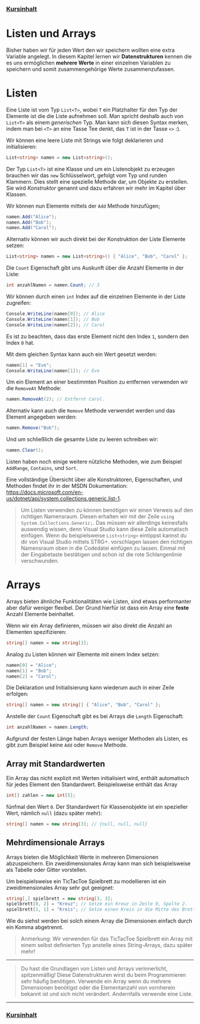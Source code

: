 ### [Kursinhalt](../README.md)

Listen und Arrays
==================

Bisher haben wir für jeden Wert den wir speichern wollten eine extra Variable angelegt.
In diesem Kapitel lernen wir **Datenstrukturen** kennen die es uns ermöglichen **mehrere Werte** in einer einzelnen Variablen zu speichern und somit zusammengehörige Werte zusammenzufassen.

Listen
======

Eine Liste ist vom Typ `List<T>`, wobei `T` ein Platzhalter für den Typ der Elemente ist die die Liste aufnehmen soll. Man spricht deshalb auch von `List<T>` als einem *generischen* Typ. Man kann sich diesen Syntax merken, indem man bei `<T>` an eine Tasse Tee denkt, das `T` ist in der Tasse `<>` :).

Wir können eine leere Liste mit Strings wie folgt deklarieren und initialisieren:

```cs
List<string> namen = new List<string>();
```

Der Typ `List<T>` ist eine Klasse und um ein Listenobjekt zu erzeugen brauchen wir das `new` Schlüsselwort, gefolgt vom Typ und runden Klammern. Dies stellt eine spezielle Methode dar, um Objekte zu erstellen. Sie wird *Konstruktor* genannt und dazu erfahren wir mehr im Kapitel über Klassen.

Wir können nun Elemente mittels der `Add` Methode hinzufügen;

```cs
namen.Add("Alice");
namen.Add("Bob");
namen.Add("Carol");
```

Alternativ können wir auch direkt bei der Konstruktion der Liste Elemente setzen:

```cs
List<string> namen = new List<string>() { "Alice", "Bob", "Carol" };
```

Die `Count` Eigenschaft gibt uns Auskunft über die Anzahl Elemente in der Liste:

```cs
int anzahlNamen = namen.Count; // 3
```

Wir können durch einen `int` Index auf die einzelnen Elemente in der Liste zugreifen:

```cs
Console.WriteLine(namen[0]); // Alice 
Console.WriteLine(namen[1]); // Bob
Console.WriteLine(namen[2]); // Carol
```

Es ist zu beachten, dass das erste Element nicht den Index `1`, sondern den Index `0` hat.

Mit dem gleichen Syntax kann auch ein Wert gesetzt werden:

```cs
namen[1] = "Eve";
Console.WriteLine(namen[1]); // Eve
```

Um ein Element an einer bestimmten Position zu entfernen verwenden wir die `RemoveAt` Methode: 

```cs
namen.RemoveAt(2); // Entfernt Carol.
```

Alternativ kann auch die `Remove` Methode verwendet werden und das Element angegeben werden:

```cs
namen.Remove("Bob"); 
```

Und um schließlich die gesamte Liste zu leeren schreiben wir:

```cs
namen.Clear();
```

Listen haben noch einige weitere nützliche Methoden, wie zum Beispiel `AddRange`, `Contains`, und `Sort`.

Eine vollständige Übersicht über alle Konstruktoren, Eigenschaften, und Methoden findet ihr in der MSDN Dokumentation: https://docs.microsoft.com/en-us/dotnet/api/system.collections.generic.list-1.


>Um Listen verwenden zu können benötigen wir einen Verweis auf den richtigen Namensraum. Diesen erhalten wir mit der Zeile `using System.Collections.Generic;`. Das müssen wir allerdings keinesfalls auswendig wissen, denn Visual Studio kann diese Zeile automatisch einfügen. Wenn du beispielsweise `List<string>` eintippst kannst du dir von Visual Studio mittels STRG+. vorschlagen lassen den richtigen Namensraum oben in die Codedatei einfügen zu lassen. Einmal mit der Eingabetaste bestätigen und schon ist die rote Schlangenlinie verschwunden.

Arrays
======

Arrays bieten ähnliche Funktionalitäten wie Listen, sind etwas performanter aber dafür weniger flexibel. Der Grund hierfür ist dass ein Array eine **feste** Anzahl Elemente beinhaltet.

Wenn wir ein Array definieren, müssen wir also direkt die Anzahl an Elementen spezifizieren:

```cs
string[] namen = new string[3];
```

Analog zu Listen können wir Elemente mit einem Index setzen:

```cs
namen[0] = "Alice";
namen[1] = "Bob";
namen[2] = "Carol";
```

Die Deklaration und Initialisierung kann wiederum auch in einer Zeile erfolgen:

```cs
string[] namen = new string[] { "Alice", "Bob", "Carol" };
```

Anstelle der `Count` Eigenschaft gibt es bei Arrays die `Length` Eigenschaft:

```cs
int anzahlNamen = namen.Length;
```

Aufgrund der festen Länge haben Arrays weniger Methoden als Listen, es gibt zum Beispiel keine `Add` oder `Remove` Methode.


Array mit Standardwerten
------------------------

Ein Array das nicht explizit mit Werten initialisiert wird, enthält automatisch für jedes Element den Standardwert. Beispielsweise enthält das Array

```cs
int[] zahlen = new int[5];
```

fünfmal den Wert `0`. Der Standardwert für Klassenobjekte ist ein spezieller Wert, nämlich `null` (dazu später mehr):

```cs
string[] namen = new string[3]; // {null, null, null}
```

Mehrdimensionale Arrays
-----------------------

Arrays bieten die Möglichkeit Werte in mehreren Dimensionen abzuspeichern. Ein zweidimensionales Array kann man sich beispielsweise als Tabelle oder Gitter vorstellen.

Um beispielsweise ein TicTacToe Spielbrett zu modellieren ist ein zweidimensionales Array sehr gut geeignet:

```cs
string[,] spielbrett = new string[3, 3];
spielbrett[0, 2] = "Kreuz"; // Setze ein Kreuz in Zeile 0, Spalte 2.
spielbrett[1, 1] = "Kreis"; // Setze einen Kreis in die Mitte des Bretts.
```

Wie du siehst werden bei solch einem Array die Dimensionen einfach durch ein Komma abgetrennt.

>Anmerkung: Wir verwenden für das TicTacToe Spielbrett ein Array mit einem selbst definierten Typ anstelle eines String-Arrays, dazu später mehr!

---

>Du hast die Grundlagen von Listen und Arrays verinnerlicht, spitzenmäßig! Diese Datenstrukturen wirst du beim Programmieren sehr häufig benötigen. Verwende ein Array wenn du mehrere Dimensionen benötigst oder die Elementanzahl von vornherein bekannt ist und sich nicht verändert. Andernfalls verwende eine Liste. 

---
### [Kursinhalt](../README.md)
